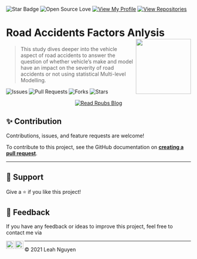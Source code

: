 ![Star Badge](https://img.shields.io/static/v1?label=%F0%9F%8C%9F&message=If%20Useful&style=style=flat&color=BC4E99)
![Open Source Love](https://badges.frapsoft.com/os/v1/open-source.svg?v=103)
[![View My Profile](https://img.shields.io/badge/View-My_Profile-green?logo=GitHub)](https://github.com/ndleah)
[![View Repositories](https://img.shields.io/badge/View-My_Repositories-blue?logo=GitHub)](https://github.com/ndleah?tab=repositories)


# Road Accidents Factors Anlysis <img src="https://cdn.dribbble.com/users/359847/screenshots/2667230/pixel_car.gif" align="right" width="150"/>

 > This study dives deeper into the vehicle aspect of road accidents to answer the question of whether vehicle’s make and model have an impact on the severity of road accidents or not using statistical Multi-level Modelling. 

![Issues](https://img.shields.io/github/issues/ndleah/road-accident-factors-multilevel-analysis?style=social&logo=github)
![Pull Requests](https://img.shields.io/github/issues-pr/ndleah/road-accident-factors-multilevel-analysis?style=social&logo=github)
![Forks](https://img.shields.io/github/forks/ndleah/road-accident-factors-multilevel-analysis?style=social&logo=github)
![Stars](https://img.shields.io/github/stars/ndleah/road-accident-factors-multilevel-analysis?style=social&logo=github)


<center>

[![Read Rpubs Blog](https://img.shields.io/badge/READ-RPUBS_BLOG_-971901?style=for-the-badge&logo=R)](https://rpubs.com/ndleah/mlm-car-accident-vic)

</center>

## ✨ Contribution

Contributions, issues, and feature requests are welcome!

To contribute to this project, see the GitHub documentation on **[creating a pull request](https://help.github.com/en/github/collaborating-with-issues-and-pull-requests/creating-a-pull-request)**.

---

## 👏 Support

Give a ⭐️ if you like this project!

## 📝 Feedback

If you have any feedback or ideas to improve this project, feel free to contact me via

<a href="https://www.linkedin.com/in/ndleah/">
  <img align="left" alt="Leah's LinkdedIn" width="22px" src="https://cdn.jsdelivr.net/npm/simple-icons@v3/icons/linkedin.svg" />

</a>
<a href="https://github.com/ndleah">
  <img align="left" alt="Leah's Github" width="22px" src="https://cdn.jsdelivr.net/npm/simple-icons@v3/icons/github.svg" />
</a>

___________________________________

<p>&copy; 2021 Leah Nguyen</p>
